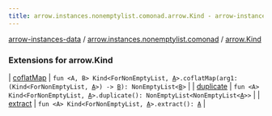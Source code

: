 ```yaml
---
title: arrow.instances.nonemptylist.comonad.arrow.Kind - arrow-instances-data
---
```


[arrow-instances-data](../../index.html) / [arrow.instances.nonemptylist.comonad](../index.html) / [arrow.Kind](./index.html)

### Extensions for arrow.Kind

| [coflatMap](coflat-map.html) | `fun <A, B> Kind<ForNonEmptyList, `[`A`](coflat-map.html#A)`>.coflatMap(arg1: (Kind<ForNonEmptyList, `[`A`](coflat-map.html#A)`>) -> `[`B`](coflat-map.html#B)`): NonEmptyList<`[`B`](coflat-map.html#B)`>` |
| [duplicate](duplicate.html) | `fun <A> Kind<ForNonEmptyList, `[`A`](duplicate.html#A)`>.duplicate(): NonEmptyList<NonEmptyList<`[`A`](duplicate.html#A)`>>` |
| [extract](extract.html) | `fun <A> Kind<ForNonEmptyList, `[`A`](extract.html#A)`>.extract(): `[`A`](extract.html#A) |

